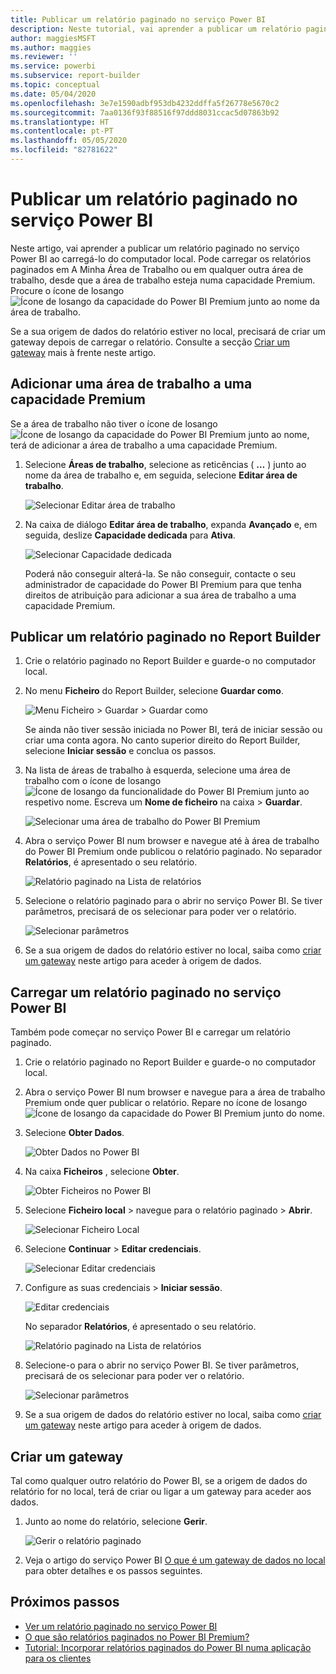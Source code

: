 ```yaml
---
title: Publicar um relatório paginado no serviço Power BI
description: Neste tutorial, vai aprender a publicar um relatório paginado no serviço Power BI ao carregá-lo do computador local.
author: maggiesMSFT
ms.author: maggies
ms.reviewer: ''
ms.service: powerbi
ms.subservice: report-builder
ms.topic: conceptual
ms.date: 05/04/2020
ms.openlocfilehash: 3e7e1590adbf953db4232ddffa5f26778e5670c2
ms.sourcegitcommit: 7aa0136f93f88516f97ddd8031ccac5d07863b92
ms.translationtype: HT
ms.contentlocale: pt-PT
ms.lasthandoff: 05/05/2020
ms.locfileid: "82781622"
---
```

# <a name="publish-a-paginated-report-to-the-power-bi-service"></a>Publicar um relatório paginado no serviço Power BI

Neste artigo, vai aprender a publicar um relatório paginado no serviço Power BI ao carregá-lo do computador local. Pode carregar os relatórios paginados em A Minha Área de Trabalho ou em qualquer outra área de trabalho, desde que a área de trabalho esteja numa capacidade Premium. Procure o ícone de losango ![Ícone de losango da capacidade do Power BI Premium](media/paginated-reports-save-to-power-bi-service/premium-diamond.png) junto ao nome da área de trabalho. 

Se a sua origem de dados do relatório estiver no local, precisará de criar um gateway depois de carregar o relatório. Consulte a secção [Criar um gateway](#create-a-gateway) mais à frente neste artigo.

## <a name="add-a-workspace-to-a-premium-capacity"></a>Adicionar uma área de trabalho a uma capacidade Premium

Se a área de trabalho não tiver o ícone de losango ![Ícone de losango da capacidade do Power BI Premium](media/paginated-reports-save-to-power-bi-service/premium-diamond.png) junto ao nome, terá de adicionar a área de trabalho a uma capacidade Premium. 

1. Selecione **Áreas de trabalho**, selecione as reticências ( **…** ) junto ao nome da área de trabalho e, em seguida, selecione **Editar área de trabalho**.

    ![Selecionar Editar área de trabalho](media/paginated-reports-save-to-power-bi-service/power-bi-paginated-edit-workspace.png)

1. Na caixa de diálogo **Editar área de trabalho**, expanda **Avançado** e, em seguida, deslize **Capacidade dedicada** para **Ativa**.

    ![Selecionar Capacidade dedicada](media/paginated-reports-save-to-power-bi-service/power-bi-paginated-edit-workspace-dialog.png)

   Poderá não conseguir alterá-la. Se não conseguir, contacte o seu administrador de capacidade do Power BI Premium para que tenha direitos de atribuição para adicionar a sua área de trabalho a uma capacidade Premium.

## <a name="from-report-builder-publish-a-paginated-report"></a>Publicar um relatório paginado no Report Builder

1. Crie o relatório paginado no Report Builder e guarde-o no computador local.

1. No menu **Ficheiro** do Report Builder, selecione **Guardar como**.

    ![Menu Ficheiro > Guardar > Guardar como](media/paginated-reports-save-to-power-bi-service/power-bi-paginated-save-as.png)

    Se ainda não tiver sessão iniciada no Power BI, terá de iniciar sessão ou criar uma conta agora. No canto superior direito do Report Builder, selecione **Iniciar sessão** e conclua os passos.

2. Na lista de áreas de trabalho à esquerda, selecione uma área de trabalho com o ícone de losango ![Ícone de losango da funcionalidade do Power BI Premium](media/paginated-reports-save-to-power-bi-service/premium-diamond.png) junto ao respetivo nome. Escreva um **Nome de ficheiro** na caixa > **Guardar**. 

    ![Selecionar uma área de trabalho do Power BI Premium](media/paginated-reports-save-to-power-bi-service/power-bi-paginated-select-workspace.png)

4. Abra o serviço Power BI num browser e navegue até à área de trabalho do Power BI Premium onde publicou o relatório paginado. No separador **Relatórios**, é apresentado o seu relatório.

    ![Relatório paginado na Lista de relatórios](media/paginated-reports-save-to-power-bi-service/power-bi-paginated-wwi-report.png)

5. Selecione o relatório paginado para o abrir no serviço Power BI. Se tiver parâmetros, precisará de os selecionar para poder ver o relatório.

    ![Selecionar parâmetros](media/paginated-reports-save-to-power-bi-service/power-bi-paginated-select-parameters.png)

6. Se a sua origem de dados do relatório estiver no local, saiba como [criar um gateway](#create-a-gateway) neste artigo para aceder à origem de dados.

## <a name="from-the-power-bi-service-upload-a-paginated-report"></a>Carregar um relatório paginado no serviço Power BI

Também pode começar no serviço Power BI e carregar um relatório paginado.

1. Crie o relatório paginado no Report Builder e guarde-o no computador local.

1. Abra o serviço Power BI num browser e navegue para a área de trabalho Premium onde quer publicar o relatório. Repare no ícone de losango ![Ícone de losango da capacidade do Power BI Premium](media/paginated-reports-save-to-power-bi-service/premium-diamond.png) junto do nome. 

1. Selecione **Obter Dados**.

    ![Obter Dados no Power BI](media/paginated-reports-save-to-power-bi-service/power-bi-paginated-get-data.png)

1. Na caixa **Ficheiros** , selecione **Obter**.

    ![Obter Ficheiros no Power BI](media/paginated-reports-save-to-power-bi-service/power-bi-paginated-files-get.png)

1. Selecione **Ficheiro local** > navegue para o relatório paginado > **Abrir**.

    ![Selecionar Ficheiro Local](media/paginated-reports-save-to-power-bi-service/power-bi-paginated-local-file.png)

1. Selecione **Continuar** > **Editar credenciais**.

    ![Selecionar Editar credenciais](media/paginated-reports-save-to-power-bi-service/power-bi-paginated-select-edit-credentials.png)

1. Configure as suas credenciais > **Iniciar sessão**.

    ![Editar credenciais](media/paginated-reports-save-to-power-bi-service/power-bi-paginated-credentials.png)

   No separador **Relatórios**, é apresentado o seu relatório.

    ![Relatório paginado na Lista de relatórios](media/paginated-reports-save-to-power-bi-service/power-bi-paginated-wwi-report.png)

1. Selecione-o para o abrir no serviço Power BI. Se tiver parâmetros, precisará de os selecionar para poder ver o relatório.
 
    ![Selecionar parâmetros](media/paginated-reports-save-to-power-bi-service/power-bi-paginated-select-parameters.png)

6. Se a sua origem de dados do relatório estiver no local, saiba como [criar um gateway](#create-a-gateway) neste artigo para aceder à origem de dados.

## <a name="create-a-gateway"></a>Criar um gateway

Tal como qualquer outro relatório do Power BI, se a origem de dados do relatório for no local, terá de criar ou ligar a um gateway para aceder aos dados.

1. Junto ao nome do relatório, selecione **Gerir**.

   ![Gerir o relatório paginado](media/paginated-reports-save-to-power-bi-service/power-bi-paginated-manage.png)

1. Veja o artigo do serviço Power BI [O que é um gateway de dados no local](../service-gateway-onprem.md) para obter detalhes e os passos seguintes.



## <a name="next-steps"></a>Próximos passos

- [Ver um relatório paginado no serviço Power BI](../consumer/paginated-reports-view-power-bi-service.md)
- [O que são relatórios paginados no Power BI Premium?](paginated-reports-report-builder-power-bi.md)
- [Tutorial: Incorporar relatórios paginados do Power BI numa aplicação para os clientes](../developer/embed-paginated-reports-customers.md)


